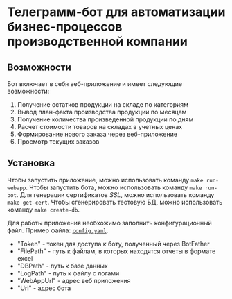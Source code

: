 # Телеграмм-бот для автоматизации бизнес-процессов производственной компании
## Возможности
Бот включает в себя веб-приложение и имеет следующие возможности:
1. Получение остатков продукции на складе по категориям
2. Вывод план-факта производства продукции по месяцам
3. Получение количества произведенной продукции по дням
4. Расчет стоимости товаров на складах в учетных ценах
5. Формирование нового заказа через веб-приложениe
6. Просмотр текущих заказов

## Установка
Чтобы запустить приложение, можно использовать команду `make run-webapp`.
Чтобы запустить бота, можно использовать команду `make run-bot`.
Для генерации сертификатов *SSL*, можно использовать команду `make get-cert`.
Чтобы сгенерировать тестовую БД, можно использовать команду `make create-db`.

Для работы приложения необхожимо заполнить конфигурационный файл.
Пример файла: [`config.yaml`](./example/example_config.yaml).
- "Token" - токен для доступа к боту, полученный через BotFather
- "FilePath" - путь к файлам, в которых находятся отчеты в формате excel
- "DBPath" - путь к базе данных
- "LogPath" - путь к файлу с логами
- "WebAppUrl" - адрес веб приложения
- "Url" - адрес бота
